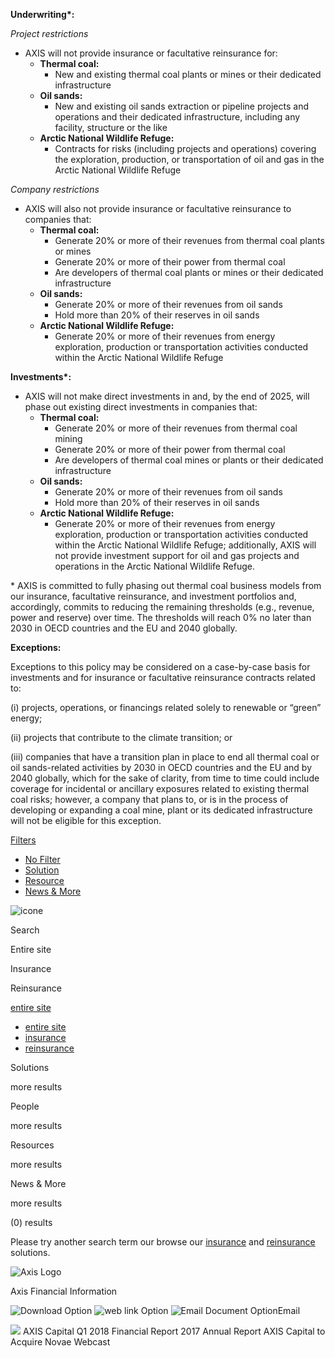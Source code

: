 **Underwriting\*:**

_Project restrictions_

* AXIS will not provide insurance or facultative reinsurance for:
    * **Thermal coal:**
        * New and existing thermal coal plants or mines or their dedicated infrastructure
    * **Oil sands:**
        * New and existing oil sands extraction or pipeline projects and operations and their dedicated infrastructure, including any facility, structure or the like
    * **Arctic National Wildlife Refuge:**
        * Contracts for risks (including projects and operations) covering the exploration, production, or transportation of oil and gas in the Arctic National Wildlife Refuge  

_Company restrictions_

* AXIS will also not provide insurance or facultative reinsurance to companies that:
    * **Thermal coal:**
        * Generate 20% or more of their revenues from thermal coal plants or mines
        * Generate 20% or more of their power from thermal coal
        * Are developers of thermal coal plants or mines or their dedicated infrastructure
    * **Oil sands:**
        * Generate 20% or more of their revenues from oil sands
        * Hold more than 20% of their reserves in oil sands
    * **Arctic National Wildlife Refuge:**
        * Generate 20% or more of their revenues from energy exploration, production or transportation activities conducted within the Arctic National Wildlife Refuge

**Investments\*:**

* AXIS will not make direct investments in and, by the end of 2025, will phase out existing direct investments in companies that:
    * **Thermal coal:**
        * Generate 20% or more of their revenues from thermal coal mining
        * Generate 20% or more of their power from thermal coal
        * Are developers of thermal coal mines or plants or their dedicated infrastructure
    * **Oil sands:**
        * Generate 20% or more of their revenues from oil sands
        * Hold more than 20% of their reserves in oil sands
    * **Arctic National Wildlife Refuge:**
        * Generate 20% or more of their revenues from energy exploration, production or transportation activities conducted within the Arctic National Wildlife Refuge; additionally, AXIS will not provide investment support for oil and gas projects and operations in the Arctic National Wildlife Refuge.

\* AXIS is committed to fully phasing out thermal coal business models from our insurance, facultative reinsurance, and investment portfolios and, accordingly, commits to reducing the remaining thresholds (e.g., revenue, power and reserve) over time. The thresholds will reach 0% no later than 2030 in OECD countries and the EU and 2040 globally.

**Exceptions:**

Exceptions to this policy may be considered on a case-by-case basis for investments and for insurance or facultative reinsurance contracts related to:

(i) projects, operations, or financings related solely to renewable or “green” energy;

(ii) projects that contribute to the climate transition; or

(iii) companies that have a transition plan in place to end all thermal coal or oil sands-related activities by 2030 in OECD countries and the EU and by 2040 globally, which for the sake of clarity, from time to time could include coverage for incidental or ancillary exposures related to existing thermal coal risks; however, a company that plans to, or is in the process of developing or expanding a coal mine, plant or its dedicated infrastructure will not be eligible for this exception.

[Filters](#)

* [No Filter](#)
* [Solution](#)
* [Resource](#)
* [News & More](#)

![icone](/ResourcePackages/AxisCapital/assets/dist/images/default/icon-search-glass.svg)

Search

 Entire site

 Insurance

 Reinsurance

[entire site](#)

* [entire site](#)
* [insurance](#)
* [reinsurance](#)

Solutions

more results

People

more results

Resources

more results

News & More

more results

(0) results

Please try another search term our browse our [insurance](#) and [reinsurance](#) solutions.

![Axis Logo](/ResourcePackages/AxisCapital/assets/dist/images/default/axis_logo.svg)

Axis Financial Information

![Download Option](/ResourcePackages/AxisCapital/assets/dist/images/icons/download.svg) ![web link Option](/ResourcePackages/AxisCapital/assets/dist/images/icons/web-link-2.svg) ![Email Document Option](/ResourcePackages/AxisCapital/assets/dist/images/icons/email.svg)Email

![](/ResourcePackages/AxisCapital/assets/dist/images/icons/btn-close-white.svg) AXIS Capital Q1 2018 Financial Report 2017 Annual Report AXIS Capital to Acquire Novae Webcast